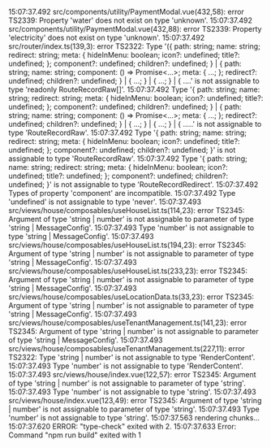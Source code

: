 15:07:37.492 
src/components/utility/PaymentModal.vue(432,58): error TS2339: Property 'water' does not exist on type 'unknown'.
15:07:37.492 
src/components/utility/PaymentModal.vue(432,88): error TS2339: Property 'electricity' does not exist on type 'unknown'.
15:07:37.492 
src/router/index.ts(139,3): error TS2322: Type '({ path: string; name: string; redirect: string; meta: { hideInMenu: boolean; icon?: undefined; title?: undefined; }; component?: undefined; children?: undefined; } | { path: string; name: string; component: () => Promise<...>; meta: { ...; }; redirect?: undefined; children?: undefined; } | { ...; } | { ...; } | { ....' is not assignable to type 'readonly RouteRecordRaw[]'.
15:07:37.492 
  Type '{ path: string; name: string; redirect: string; meta: { hideInMenu: boolean; icon?: undefined; title?: undefined; }; component?: undefined; children?: undefined; } | { path: string; name: string; component: () => Promise<...>; meta: { ...; }; redirect?: undefined; children?: undefined; } | { ...; } | { ...; } | { .....' is not assignable to type 'RouteRecordRaw'.
15:07:37.492 
    Type '{ path: string; name: string; redirect: string; meta: { hideInMenu: boolean; icon?: undefined; title?: undefined; }; component?: undefined; children?: undefined; }' is not assignable to type 'RouteRecordRaw'.
15:07:37.492 
      Type '{ path: string; name: string; redirect: string; meta: { hideInMenu: boolean; icon?: undefined; title?: undefined; }; component?: undefined; children?: undefined; }' is not assignable to type 'RouteRecordRedirect'.
15:07:37.492 
        Types of property 'component' are incompatible.
15:07:37.492 
          Type 'undefined' is not assignable to type 'never'.
15:07:37.493 
src/views/house/composables/useHouseList.ts(114,23): error TS2345: Argument of type 'string | number' is not assignable to parameter of type 'string | MessageConfig'.
15:07:37.493 
  Type 'number' is not assignable to type 'string | MessageConfig'.
15:07:37.493 
src/views/house/composables/useHouseList.ts(194,23): error TS2345: Argument of type 'string | number' is not assignable to parameter of type 'string | MessageConfig'.
15:07:37.493 
src/views/house/composables/useHouseList.ts(233,23): error TS2345: Argument of type 'string | number' is not assignable to parameter of type 'string | MessageConfig'.
15:07:37.493 
src/views/house/composables/useLocationData.ts(33,23): error TS2345: Argument of type 'string | number' is not assignable to parameter of type 'string | MessageConfig'.
15:07:37.493 
src/views/house/composables/useTenantManagement.ts(141,23): error TS2345: Argument of type 'string | number' is not assignable to parameter of type 'string | MessageConfig'.
15:07:37.493 
src/views/house/composables/useTenantManagement.ts(227,11): error TS2322: Type 'string | number' is not assignable to type 'RenderContent'.
15:07:37.493 
  Type 'number' is not assignable to type 'RenderContent'.
15:07:37.493 
src/views/house/index.vue(122,57): error TS2345: Argument of type 'string | number' is not assignable to parameter of type 'string'.
15:07:37.493 
  Type 'number' is not assignable to type 'string'.
15:07:37.493 
src/views/house/index.vue(123,49): error TS2345: Argument of type 'string | number' is not assignable to parameter of type 'string'.
15:07:37.493 
  Type 'number' is not assignable to type 'string'.
15:07:37.563 
rendering chunks...
15:07:37.620 
ERROR: "type-check" exited with 2.
15:07:37.633 
Error: Command "npm run build" exited with 1
